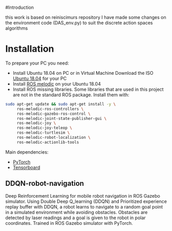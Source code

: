 #Introduction 

this work is based on reiniscimurs repository
I have made some changes on the environment code (DAS_env.py) to suit the discrete action spaces algorithms


# Installation

To prepare your PC you need:
* Install Ubuntu 18.04 on PC or in Virtual Machine
Download the ISO [Ubuntu 18.04](https://ubuntu.com/download/alternative-downloads) for your PC
* Install [ROS melodic](http://wiki.ros.org/melodic/Installation/Ubuntu) on your Ubuntu 18.04
* Install ROS missing libraries. Some libraries that are used in this project are not in the standard ROS package. Install them with:
```sh
sudo apt-get update && sudo apt-get install -y \
     ros-melodic-ros-controllers \
     ros-melodic-gazebo-ros-control \
     ros-melodic-joint-state-publisher-gui \
     ros-melodic-joy \
     ros-melodic-joy-teleop \
     ros-melodic-turtlesim \
     ros-melodic-robot-localization \
     ros-melodic-actionlib-tools
```

Main dependencies: 
* [PyTorch](https://pytorch.org/get-started/locally/)
* [Tensorboard](https://github.com/tensorflow/tensorboard)


## DDQN-robot-navigation

Deep Reinforcement Learning for mobile robot navigation in ROS Gazebo simulator. Using Double Deep Q_learning (DDQN) and Prioritized experience replay buffer with DDQN, a robot learns to navigate to a random goal point in a simulated environment while avoiding obstacles. Obstacles are detected by laser readings and a goal is given to the robot in polar coordinates. Trained in ROS Gazebo simulator with PyTorch.
